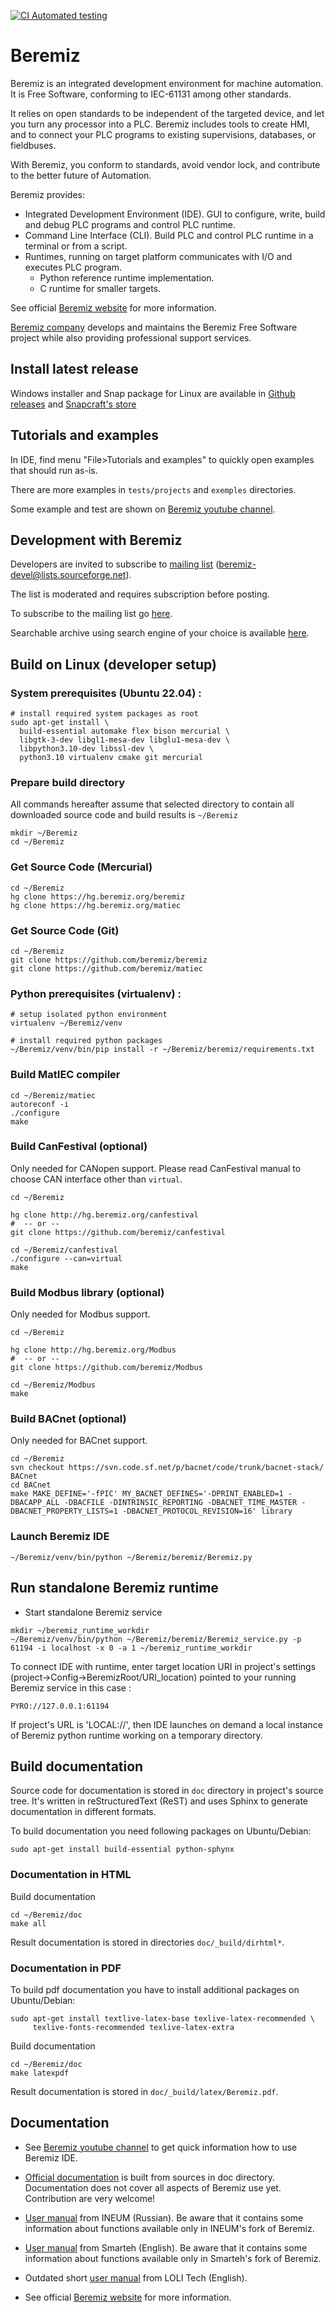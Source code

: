 <!---
[![docs](https://readthedocs.org/projects/beremiz/badge/?version=latest)](https://beremiz.readthedocs.io)
-->
[![CI Automated testing](https://github.com/beremiz/beremiz/actions/workflows/run_tests_in_docker.yml/badge.svg?branch=python3)](https://github.com/beremiz/beremiz/actions/workflows/run_tests_in_docker.yml)

# Beremiz #

Beremiz is an integrated development environment for machine automation. It is Free Software, conforming to IEC-61131 among other standards.

It relies on open standards to be independent of the targeted device, and let you turn any processor into a PLC. Beremiz includes tools to create HMI, and to connect your PLC programs to existing supervisions, databases, or fieldbuses.

With Beremiz, you conform to standards, avoid vendor lock, and contribute to the better future of Automation. 

Beremiz provides:

* Integrated Development Environment (IDE). GUI to configure, write, build and debug PLC programs and control PLC runtime.
* Command Line Interface (CLI). Build PLC and control PLC runtime in a terminal or from a script.
* Runtimes, running on target platform communicates with I/O and executes PLC program.
    * Python reference runtime implementation.
    * C runtime for smaller targets.

See official [Beremiz website](https://beremiz.org/) for more information.

[Beremiz company](https://beremiz.fr/) develops and maintains the Beremiz Free Software project while also providing professional support services.

## Install latest release ##

Windows installer and Snap package for Linux are available in [Github releases](https://github.com/beremiz/beremiz/releases) and [Snapcraft's store](https://snapcraft.io/beremiz)

## Tutorials and examples ##

In IDE, find menu "File>Tutorials and examples" to quickly open examples that should run as-is.

There are more examples in `tests/projects` and `exemples` directories.

Some example and test are shown on [Beremiz youtube channel](https://www.youtube.com/channel/UCcE4KYI0p1f6CmSwtzyg-ZA).

## Development with Beremiz ##

Developers are invited to subscribe to [mailing list](https://sourceforge.net/p/beremiz/mailman/beremiz-devel/) (beremiz-devel@lists.sourceforge.net).

The list is moderated and requires subscription before posting.

To subscribe to the mailing list go [here](https://sourceforge.net/p/beremiz/mailman/beremiz-devel/).

Searchable archive using search engine of your choice is available [here](http://beremiz-devel.2374573.n4.nabble.com/).

## Build on Linux (developer setup) ##

### System prerequisites (Ubuntu 22.04) :
```
# install required system packages as root
sudo apt-get install \
  build-essential automake flex bison mercurial \
  libgtk-3-dev libgl1-mesa-dev libglu1-mesa-dev \
  libpython3.10-dev libssl-dev \
  python3.10 virtualenv cmake git mercurial
```


### Prepare build directory

All commands hereafter assume that selected directory to contain all downloaded source code and build results is `~/Beremiz`

```
mkdir ~/Beremiz
cd ~/Beremiz
```

### Get Source Code (Mercurial)

```
cd ~/Beremiz
hg clone https://hg.beremiz.org/beremiz
hg clone https://hg.beremiz.org/matiec
```

### Get Source Code (Git)

```
cd ~/Beremiz
git clone https://github.com/beremiz/beremiz
git clone https://github.com/beremiz/matiec
```

### Python prerequisites (virtualenv) :
```
# setup isolated python environment
virtualenv ~/Beremiz/venv

# install required python packages
~/Beremiz/venv/bin/pip install -r ~/Beremiz/beremiz/requirements.txt

```

### Build MatIEC compiler

```
cd ~/Beremiz/matiec
autoreconf -i
./configure
make
```

### Build CanFestival (optional)

Only needed for CANopen support. Please read CanFestival manual to choose CAN interface other than `virtual`.

```
cd ~/Beremiz

hg clone http://hg.beremiz.org/canfestival
#  -- or --
git clone https://github.com/beremiz/canfestival

cd ~/Beremiz/canfestival
./configure --can=virtual
make
```

### Build Modbus library (optional)

Only needed for Modbus support.

```
cd ~/Beremiz

hg clone http://hg.beremiz.org/Modbus
#  -- or --
git clone https://github.com/beremiz/Modbus

cd ~/Beremiz/Modbus
make
```

### Build BACnet (optional)

Only needed for BACnet support.

```
cd ~/Beremiz
svn checkout https://svn.code.sf.net/p/bacnet/code/trunk/bacnet-stack/ BACnet
cd BACnet
make MAKE_DEFINE='-fPIC' MY_BACNET_DEFINES='-DPRINT_ENABLED=1 -DBACAPP_ALL -DBACFILE -DINTRINSIC_REPORTING -DBACNET_TIME_MASTER -DBACNET_PROPERTY_LISTS=1 -DBACNET_PROTOCOL_REVISION=16' library
```

### Launch Beremiz IDE

```
~/Beremiz/venv/bin/python ~/Beremiz/beremiz/Beremiz.py
```

## Run standalone Beremiz runtime ##

* Start standalone Beremiz service

```
mkdir ~/beremiz_runtime_workdir
~/Beremiz/venv/bin/python ~/Beremiz/beremiz/Beremiz_service.py -p 61194 -i localhost -x 0 -a 1 ~/beremiz_runtime_workdir
```

To connect IDE with runtime, enter target location URI in project's settings (project->Config->BeremizRoot/URI_location) pointed to your running Beremiz service in this case :

```
PYRO://127.0.0.1:61194
```

If project's URL is 'LOCAL://', then IDE launches on demand a local instance of Beremiz python runtime working on a temporary directory.

## Build documentation

Source code for documentation is stored in `doc` directory in project's source tree.
It's written in reStructuredText (ReST) and uses Sphinx to generate documentation in different formats.

To build documentation you need following packages on Ubuntu/Debian:

```
sudo apt-get install build-essential python-sphynx
```

### Documentation in HTML

Build documentation

```
cd ~/Beremiz/doc
make all
```

Result documentation is stored in directories `doc/_build/dirhtml*`.

### Documentation in PDF

To build pdf documentation you have to install additional packages on Ubuntu/Debian:

```
sudo apt-get install textlive-latex-base texlive-latex-recommended \
     texlive-fonts-recommended texlive-latex-extra
```

Build documentation

```
cd ~/Beremiz/doc
make latexpdf
```

Result documentation is stored in `doc/_build/latex/Beremiz.pdf`.

## Documentation ##

 * See [Beremiz youtube channel](https://www.youtube.com/channel/UCcE4KYI0p1f6CmSwtzyg-ZA) to get quick information how to use Beremiz IDE.

 * [Official documentation](http://beremiz.readthedocs.io/) is built from sources in doc directory.
   Documentation does not cover all aspects of Beremiz use yet.
   Contribution are very welcome!
   
 * [User manual](http://www.sm1820.ru/files/beremiz/beremiz_manual.pdf) from INEUM (Russian).
   Be aware that it contains some information about functions available only in INEUM's fork of Beremiz.

 * [User manual](http://www.beremiz.org/LpcManager_UserManual.pdf) from Smarteh (English).
   Be aware that it contains some information about functions available only in Smarteh's fork of Beremiz.

 * Outdated short [user manual](https://www.scribd.com/document/76101511/Manual-Beremiz#scribd) from LOLI Tech (English).

 * See official [Beremiz website](http://www.beremiz.org/) for more information.

